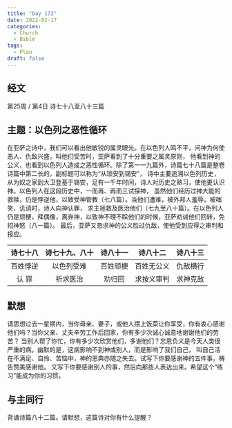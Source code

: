 ```yaml
---
title: "Day 172"
date: 2022-02-17
categories:
  - Church
  - Bible
tags:
  - Plan
draft: false
---
```


## 经文
第25周 / 第4日 诗七十八至八十三篇

## 主题：以色列之恶性循环
在亚萨之诗中，我们可以看出他敏锐的属灵眼光。在以色列人鸣不平，问神为何使恶人、仇敌兴盛，叫他们受苦时，亚萨看到了十分重要之属灵原则，
他看到神的公义，也看到以色列人造成之恶性循环。除了第一一九篇外，诗篇七十八篇是整卷诗篇中第二长的，副标题可以称为“从琐安到锡安”，
诗中主要追溯以色列历史，从为奴之家到大卫登基于锡安，足有一千年时间，诗人对历史之熟习，使他更认识神。以色列人在这段历史中，一而再、再而三试探神，
虽然他们经历过神大能的救赎，仍是悖逆他，以致受神管教（七八篇）。当他们遭难，被外邦人羞辱，被嗤笑、讥诮时，诗人向神认罪，
求主拯救及医治他们（七九至八十篇）。在以色列人仍是顽梗，拜偶像，离弃神，以致神不理不睬他们的时候，亚萨劝诫他们回转，免招神怒（八一篇）。
最后，亚萨又恳求神的公义胜过仇敌，使他受到应得之审判和报应。

|  诗七十八  |  诗七十九、八十  |  诗八十一  |  诗八十二   |  诗八十三  |
|:------:|:---------:|:------:|:-------:|:------:|
|  百姓悖逆  |   以色列受难   |  百姓顽梗  |  百姓无公义  |  仇敌横行  |
|  认 罪   |   祈求医治    |  劝归回   |  求按义审判  |  求神克敌  |

## 默想
请思想过去一星期内，当你母亲、妻子，或他人摆上饭菜让你享受，你有衷心感谢他们吗？当你父亲、丈夫辛劳工作后回家，你有多少次诚心诚意地谢谢他们的劳苦？
当别人帮了你忙，你有多少次欣赏他们，多谢他们？忘恩负义是今天人类很严重的病。幽默的是，这病影响不到神或别人，而是影响了我们自己，
叫自己活在不满足、自怜、苦恼中，神的恩典亦随之失去。试写下你要感谢神的五件事，祷告赞美感谢他。
又写下你要感谢别人的事，然后向那些人表达出来。希望这个“练习”能成为你的习惯。

## 与主同行
背诵诗篇八十二篇。请默想，这篇诗对你有什么提醒？


[comment]: <> (## 附录)

